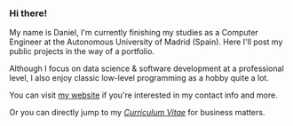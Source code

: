 ### Hi there!

My name is Daniel, I'm currently finishing my studies as a Computer Engineer at the Autonomous University of Madrid (Spain). Here I'll post my public projects in the way of a portfolio.

Although I focus on data science & software development at a professional level, I also enjoy classic low-level programming as a hobby quite a lot.

You can visit <a href="https://danibt656.github.io/website/" target="_blank">my website</a> if you're interested in my contact info and more.

Or you can directly jump to my <a href="https://danibt656.github.io/website/docs/CV.pdf" target="_blank"><i>Curriculum Vitae</i></a> for business matters.
